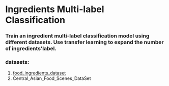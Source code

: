 # Ingredients Multi-label Classification

### Train an ingredient multi-label classification model using different datasets. Use transfer learning to expand the number of ingredients'label.

### datasets:
1. [food_ingredients_dataset](./food_ingredients_classification)
2. Central_Asian_Food_Scenes_DataSet
